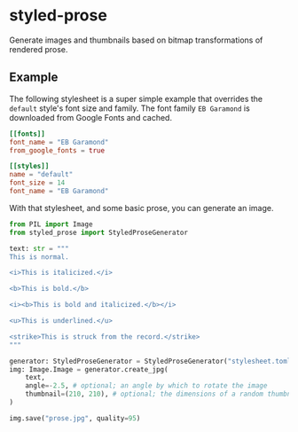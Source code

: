 # styled-prose

Generate images and thumbnails based on bitmap transformations of rendered prose.

## Example

The following stylesheet is a super simple example that overrides the `default` style's font size and family. The font family `EB Garamond` is downloaded from Google Fonts and cached.

```toml
[[fonts]]
font_name = "EB Garamond"
from_google_fonts = true

[[styles]]
name = "default"
font_size = 14
font_name = "EB Garamond"
```

With that stylesheet, and some basic prose, you can generate an image.

```python
from PIL import Image
from styled_prose import StyledProseGenerator

text: str = """
This is normal.

<i>This is italicized.</i>

<b>This is bold.</b>

<i><b>This is bold and italicized.</b></i>

<u>This is underlined.</u>

<strike>This is struck from the record.</strike>
"""

generator: StyledProseGenerator = StyledProseGenerator("stylesheet.toml")
img: Image.Image = generator.create_jpg(
    text,
    angle=-2.5, # optional; an angle by which to rotate the image
    thumbnail=(210, 210), # optional; the dimensions of a random thumbnail
)

img.save("prose.jpg", quality=95)
```
